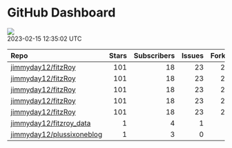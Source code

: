 GitHub Dashboard
================

![](https://github.com/jimmyday12/status/workflows/Render%20Status/badge.svg)  
2023-02-15 12:35:02 UTC

| Repo                                                                      | Stars | Subscribers | Issues | Forks | Status                                                                                                                                                                                | Commit                                                                                                                                                                                                        |
| :------------------------------------------------------------------------ | ----: | ----------: | -----: | ----: | :------------------------------------------------------------------------------------------------------------------------------------------------------------------------------------ | :------------------------------------------------------------------------------------------------------------------------------------------------------------------------------------------------------------ |
| [jimmyday12/fitzRoy](https://github.com/jimmyday12/fitzRoy)               |   101 |          18 |     23 |    28 | [![](https://github.com/jimmyday12/fitzRoy/workflows/R-CMD-check/badge.svg)](https://github.com/jimmyday12/fitzRoy/actions/runs/4174619529)                                           | <a href="https://github.com/jimmyday12/fitzRoy/commit/65dd3e54b39d36a52efbc7bf63600870c493b6f5" title="Merge pull request #191 from jimmyday12/issue-189">65dd3e</a>                                          |
| [jimmyday12/fitzRoy](https://github.com/jimmyday12/fitzRoy)               |   101 |          18 |     23 |    28 | [![](https://github.com/jimmyday12/fitzRoy/workflows/pkgdown/badge.svg)](https://github.com/jimmyday12/fitzRoy/actions/runs/4140857423)                                               | <a href="https://github.com/jimmyday12/fitzRoy/commit/65dd3e54b39d36a52efbc7bf63600870c493b6f5" title="Merge pull request #191 from jimmyday12/issue-189">65dd3e</a>                                          |
| [jimmyday12/fitzRoy](https://github.com/jimmyday12/fitzRoy)               |   101 |          18 |     23 |    28 | [![](https://github.com/jimmyday12/fitzRoy/workflows/Commands/badge.svg)](https://github.com/jimmyday12/fitzRoy/actions/runs/4089801573)                                              | <a href="https://github.com/jimmyday12/fitzRoy/commit/354b7dab388f8b45a09d12341ff4de2e95154600" title="updating pkgdown action">354b7d</a>                                                                    |
| [jimmyday12/fitzRoy](https://github.com/jimmyday12/fitzRoy)               |   101 |          18 |     23 |    28 | [![](https://github.com/jimmyday12/fitzRoy/workflows/Render%20README/badge.svg)](https://github.com/jimmyday12/fitzRoy/actions/runs/3762993233)                                       | <a href="https://github.com/jimmyday12/fitzRoy/commit/4aeb3f26364535b4f98caf72a1e0bfd0e4bcf75d" title="updating action">4aeb3f</a>                                                                            |
| [jimmyday12/fitzRoy](https://github.com/jimmyday12/fitzRoy)               |   101 |          18 |     23 |    28 | [![](https://github.com/jimmyday12/fitzRoy/workflows/pages-build-deployment/badge.svg)](https://github.com/jimmyday12/fitzRoy/actions/runs/4140874292)                                | <a href="https://github.com/jimmyday12/fitzRoy/commit/05bb15ce0b59691e58456439c83ea36d3f06a26c" title="Deploying to gh-pages from @ jimmyday12/fitzRoy@65dd3e54b39d36a52efbc7bf63600870c493b6f5 🚀">05bb15</a> |
| [jimmyday12/fitzroy\_data](https://github.com/jimmyday12/fitzroy_data)    |     1 |           4 |      1 |     0 | [![](https://github.com/jimmyday12/fitzroy_data/workflows/get%20new%20data/badge.svg)](https://github.com/jimmyday12/fitzroy_data/actions/runs/3817059504)                            | <a href="https://github.com/jimmyday12/fitzroy_data/commit/a260f38b8df2b6148303c5220b7ce51a211da5f9" title="updating weekly_data_process">a260f3</a>                                                          |
| [jimmyday12/plussixoneblog](https://github.com/jimmyday12/plussixoneblog) |     1 |           3 |      0 |     1 | [![](https://github.com/jimmyday12/plussixoneblog/workflows/Get%20new%20data%20and%20rebuild%20site/badge.svg)](https://github.com/jimmyday12/plussixoneblog/actions/runs/4164318562) | <a href="https://github.com/jimmyday12/plussixoneblog/commit/469fdfe03242591ad86419d2f851384b6ad81715" title="Commit from GitHub Actions (Get new data and rebuild site)">469fdf</a>                          |
